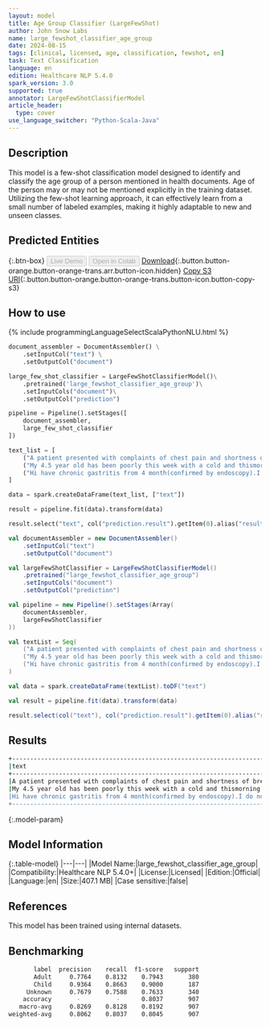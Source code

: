 ```yaml
---
layout: model
title: Age Group Classifier (LargeFewShot)
author: John Snow Labs
name: large_fewshot_classifier_age_group
date: 2024-08-15
tags: [clinical, licensed, age, classification, fewshot, en]
task: Text Classification
language: en
edition: Healthcare NLP 5.4.0
spark_version: 3.0
supported: true
annotator: LargeFewShotClassifierModel
article_header:
  type: cover
use_language_switcher: "Python-Scala-Java"
---
```


## Description

This model is a few-shot classification model designed to identify and classify the age group of a person mentioned in health documents. Age of the person may or may not be mentioned explicitly in the training dataset. Utilizing the few-shot learning approach, it can effectively learn from a small number of labeled examples, making it highly adaptable to new and unseen classes.

## Predicted Entities



{:.btn-box}
<button class="button button-orange" disabled>Live Demo</button>
<button class="button button-orange" disabled>Open in Colab</button>
[Download](https://s3.amazonaws.com/auxdata.johnsnowlabs.com/clinical/models/large_fewshot_classifier_age_group_en_5.4.0_3.0_1723734419677.zip){:.button.button-orange.button-orange-trans.arr.button-icon.hidden}
[Copy S3 URI](s3://auxdata.johnsnowlabs.com/clinical/models/large_fewshot_classifier_age_group_en_5.4.0_3.0_1723734419677.zip){:.button.button-orange.button-orange-trans.button-icon.button-copy-s3}

## How to use



<div class="tabs-box" markdown="1">
{% include programmingLanguageSelectScalaPythonNLU.html %}
  
```python
document_assembler = DocumentAssembler() \
    .setInputCol("text") \
    .setOutputCol("document")

large_few_shot_classifier = LargeFewShotClassifierModel()\
    .pretrained('large_fewshot_classifier_age_group')\
    .setInputCols("document")\
    .setOutputCol("prediction")

pipeline = Pipeline().setStages([
    document_assembler,
    large_few_shot_classifier
])

text_list = [
    ("A patient presented with complaints of chest pain and shortness of breath. The medical history revealed the patient had a smoking habit for over 30 years, and was diagnosed with hypertension two years ago. After a detailed physical examination, the doctor found a noticeable wheeze on lung auscultation and prescribed a spirometry test, which showed irreversible airway obstruction. The patient was diagnosed with Chronic obstructive pulmonary disease (COPD) caused by smoking.",),
    ("My 4.5 year old has been poorly this week with a cold and thismorning he saw the doctors because he was up in the night last night saying his ear hurt and she said he has an ear infection.She said it's most likely viral but could be bacterial.Mostly they clear on their own.Watch and see about antibiotics.So we held off yestetday and today to see how be went and he perkes up today but then has gone downhill this evening saying his ear hurts still and he just feels poorly.",),
    ("Hi have chronic gastritis from 4 month(confirmed by endoscopy).I do not have acid reflux.Only dull ache above abdomen and left side of chest.I am on reberprozole and librax.My question is whether chronic gastritis is curable or is it a lifetime condition?I am loosing hope because this dull ache is not going away.Please please reply",)
]

data = spark.createDataFrame(text_list, ["text"])

result = pipeline.fit(data).transform(data)

result.select("text", col("prediction.result").getItem(0).alias("result")).show(truncate=False)
```
```scala
val documentAssembler = new DocumentAssembler()
    .setInputCol("text")
    .setOutputCol("document")

val largeFewShotClassifier = LargeFewShotClassifierModel()
    .pretrained("large_fewshot_classifier_age_group")
    .setInputCols("document")
    .setOutputCol("prediction")

val pipeline = new Pipeline().setStages(Array(
    documentAssembler,
    largeFewShotClassifier
))

val textList = Seq(
    ("A patient presented with complaints of chest pain and shortness of breath. The medical history revealed the patient had a smoking habit for over 30 years, and was diagnosed with hypertension two years ago. After a detailed physical examination, the doctor found a noticeable wheeze on lung auscultation and prescribed a spirometry test, which showed irreversible airway obstruction. The patient was diagnosed with Chronic obstructive pulmonary disease (COPD) caused by smoking.",),
    ("My 4.5 year old has been poorly this week with a cold and thismorning he saw the doctors because he was up in the night last night saying his ear hurt and she said he has an ear infection.She said it's most likely viral but could be bacterial.Mostly they clear on their own.Watch and see about antibiotics.So we held off yestetday and today to see how be went and he perkes up today but then has gone downhill this evening saying his ear hurts still and he just feels poorly.",),
    ("Hi have chronic gastritis from 4 month(confirmed by endoscopy).I do not have acid reflux.Only dull ache above abdomen and left side of chest.I am on reberprozole and librax.My question is whether chronic gastritis is curable or is it a lifetime condition?I am loosing hope because this dull ache is not going away.Please please reply.",)
)

val data = spark.createDataFrame(textList).toDF("text")

val result = pipeline.fit(data).transform(data)

result.select(col("text"), col("prediction.result").getItem(0).alias("result")).show(truncate = false)
```
</div>

## Results

```bash
+---------------------------------------------------------------------------------------------------------------------------------------------------------------------------------------------------------------------------------------------------------------------------------------------------------------------------------------------------------------------------------------------------------------------------------------------------------------------------------------------+-------+
|text                                                                                                                                                                                                                                                                                                                                                                                                                                                                                         |result |
+---------------------------------------------------------------------------------------------------------------------------------------------------------------------------------------------------------------------------------------------------------------------------------------------------------------------------------------------------------------------------------------------------------------------------------------------------------------------------------------------+-------+
|A patient presented with complaints of chest pain and shortness of breath. The medical history revealed the patient had a smoking habit for over 30 years, and was diagnosed with hypertension two years ago. After a detailed physical examination, the doctor found a noticeable wheeze on lung auscultation and prescribed a spirometry test, which showed irreversible airway obstruction. The patient was diagnosed with Chronic obstructive pulmonary disease (COPD) caused by smoking.|Adult  |
|My 4.5 year old has been poorly this week with a cold and thismorning he saw the doctors because he was up in the night last night saying his ear hurt and she said he has an ear infection.She said it's most likely viral but could be bacterial.Mostly they clear on their own.Watch and see about antibiotics.So we held off yestetday and today to see how be went and he perkes up today but then has gone downhill this evening saying his ear hurts still and he just feels poorly.  |Child  |
|Hi have chronic gastritis from 4 month(confirmed by endoscopy).I do not have acid reflux.Only dull ache above abdomen and left side of chest.I am on reberprozole and librax.My question is whether chronic gastritis is curable or is it a lifetime condition?I am loosing hope because this dull ache is not going away.Please please reply.                                                                                                                                               |Unknown|
+---------------------------------------------------------------------------------------------------------------------------------------------------------------------------------------------------------------------------------------------------------------------------------------------------------------------------------------------------------------------------------------------------------------------------------------------------------------------------------------------+-------+
```

{:.model-param}
## Model Information

{:.table-model}
|---|---|
|Model Name:|large_fewshot_classifier_age_group|
|Compatibility:|Healthcare NLP 5.4.0+|
|License:|Licensed|
|Edition:|Official|
|Language:|en|
|Size:|407.1 MB|
|Case sensitive:|false|

## References

This model has been trained using internal datasets.

## Benchmarking

```bash
       label  precision    recall  f1-score   support
       Adult     0.7764    0.8132    0.7943       380
       Child     0.9364    0.8663    0.9000       187
     Unknown     0.7679    0.7588    0.7633       340
    accuracy       -          -      0.8037       907
   macro-avg     0.8269    0.8128    0.8192       907
weighted-avg     0.8062    0.8037    0.8045       907
```
